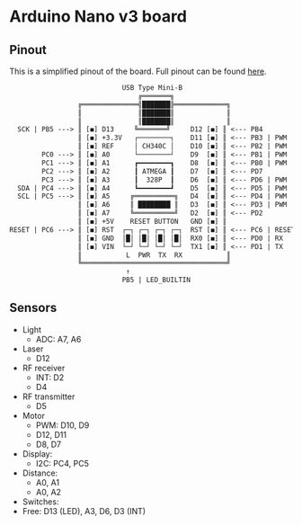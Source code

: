 # Arduino Nano v3 board

## Pinout

This is a simplified pinout of the board. Full pinout can be found [here](https://docs.arduino.cc/resources/pinouts/A000005-full-pinout.pdf).

```txt
                            USB Type Mini-B
                                ╔═══════╗
                 ╔══════════════╣███████╠═════════════╗
                 ║              ║███████║             ║
                 ║              ║███████║             ║
  SCK | PB5 ---> ║ [◼] D13     ╚═══════╝     D12 [◼] ║ <--- PB4       | CIPO
                 ║ [◼] +3.3V   ┌────────┐    D11 [◼] ║ <--- PB3 | PWM | COPI
                 ║ [◼] REF     │ CH340C │    D10 [◼] ║ <--- PB2 | PWM | SS
        PC0 ---> ║ [◼] A0      └────────┘    D9  [◼] ║ <--- PB1 | PWM
        PC1 ---> ║ [◼] A1      ┏━━━━━━━━┓    D8  [◼] ║ <--- PB0 | PWM
        PC2 ---> ║ [◼] A2      ┃ ATMEGA ┃    D7  [◼] ║ <--- PD7
        PC3 ---> ║ [◼] A3      ┃  328P  ┃    D6  [◼] ║ <--- PD6 | PWM
  SDA | PC4 ---> ║ [◼] A4      ┗━━━━━━━━┛    D5  [◼] ║ <--- PD5 | PWM
  SCL | PC5 ---> ║ [◼] A5     ╔══════════╗   D4  [◼] ║ <--- PD4 | PWM
                 ║ [◼] A6     ║ ████████ ║   D3  [◼] ║ <--- PD3 | PWM | INT1
                 ║ [◼] A7     ╚══════════╝   D2  [◼] ║ <--- PD2       | INT0
                 ║ [◼] +5V    RESET BUTTON   GND [◼] ║
RESET | PC6 ---> ║ [◼] RST  ┌─┐ ┌─┐ ┌─┐ ┌─┐  RST [◼] ║ <--- PC6 | RESET
                 ║ [◼] GND  │█│ │█│ │█│ │█│  RX0 [◼] ║ <--- PD0 | RX
                 ║ [◼] VIN  └─┘ └─┘ └─┘ └─┘  TX1 [◼] ║ <--- PD1 | TX
                 ║           L  PWR  TX  RX           ║
                 ╚════════════════════════════════════╝
                             ↑
                            PB5 | LED_BUILTIN
```

## Sensors

- Light
  - ADC: A7, A6
- Laser
  - D12
- RF receiver
  - INT: D2
  - D4
- RF transmitter
  - D5
- Motor
  - PWM: D10, D9
  - D12, D11
  - D8, D7
- Display:
  - I2C: PC4, PC5
- Distance:
  - A0, A1
  - A0, A2
- Switches:
- Free: D13 (LED), A3, D6, D3 (INT)
